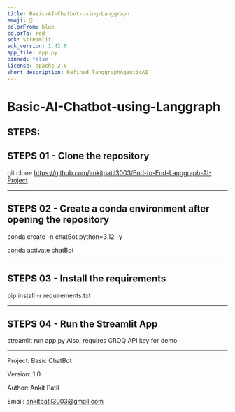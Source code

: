 ```yaml
---
title: Basic-AI-Chatbot-using-Langgraph
emoji: 🐨
colorFrom: blue
colorTo: red
sdk: streamlit
sdk_version: 1.42.0
app_file: app.py
pinned: false
license: apache-2.0
short_description: Refined langgraphAgenticAI
---
```


# Basic-AI-Chatbot-using-Langgraph

## STEPS:

## STEPS 01 - Clone the repository

git clone https://github.com/ankitpatil3003/End-to-End-Langgraph-AI-Project

------------------------------------------------------------------------------

## STEPS 02 - Create a conda environment after opening the repository

conda create -n chatBot python=3.12 -y

conda activate chatBot

------------------------------------------------------------------------------

## STEPS 03 - Install the requirements

pip install -r requirements.txt

------------------------------------------------------------------------------

## STEPS 04 - Run the Streamlit App

streamlit run app.py
Also, requires GROQ API key for demo

------------------------------------------------------------------------------

Project: Basic ChatBot

Version: 1.0

Author: Ankit Patil

Email: ankitpatil3003@gmail.com
